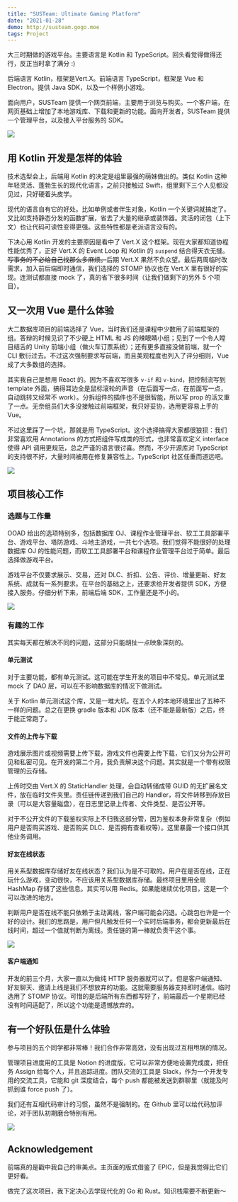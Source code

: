 ```yaml
---
title: "SUSTeam: Ultimate Gaming Platform"
date: "2021-01-28"
demo: http://susteam.gogo.moe
tags: Project
---
```


大三时期做的游戏平台。主要语言是 Kotlin 和 TypeScript。回头看觉得做得还行，反正当时拿了满分 :)

<!-- more -->

后端语言 Kotlin，框架是Vert.X。前端语言 TypeScript，框架是 Vue 和 Electron。提供 Java SDK，以及一个样例小游戏。

面向用户，SUSTeam 提供一个网页前端，主要用于浏览与购买。一个客户端，在网页基础上增加了本地游戏库、下载和更新的功能。面向开发者，SUSTeam 提供一个管理平台，以及接入平台服务的 SDK。

![](https://i.loli.net/2021/01/29/2hVdKm5GuszHvDB.png)

## 用 Kotlin 开发是怎样的体验

技术选型会上，后端用 Kotlin 的决定是组里最强的萌妹做出的。类似 Kotlin 这种年轻灵活、蓬勃生长的现代化语言，之前只接触过 Swift，组里剩下三个人见都没见过，只好硬着头皮学。

现代的语言自有它的好处。比如单例或者伴生对象，Kotlin 一个关键词就搞定了。又比如支持静态分发的函数扩展，省去了大量的继承或装饰器。灵活的闭包（上下文）也让代码可读性变得更强。这些特性都是老派语言没有的。

下决心用 Kotlin 开发的主要原因是看中了 Vert.X 这个框架。现在大家都知道协程性能优秀了，正好 Vert.X 的 Event Loop 和 Kotlin 的 `suspend` 结合得天衣无缝。~~写事务的不必给自己找那么多麻烦。~~后期 Vert.X 果然不负众望。最后两周临时改需求，加入前后端即时通信，我们选择的 STOMP 协议也在 Vert.X 里有很好的实现。连测试都直接 mock 了，真的省下很多时间（让我们做剩下的另外 5 个项目）。

## 又一次用 Vue 是什么体验

大二数据库项目的前端选择了 Vue，当时我们还是课程中少数用了前端框架的组。答辩的时候见识了不少硬上 HTML 和 JS 的辣眼睛小组；见到了一个令人瞠目结舌的 Unity 前端小组（做火车订票系统）；还有更多直接没做前端，就一个 CLI 敷衍过去。不过这次强制要求写前端，而且美观程度也列入了评分细则，Vue 成了大多数组的选择。

其实我自己是想用 React 的。因为不喜欢写很多 `v-if` 和 `v-bind`，把控制流写到 template 外面，搞得耳边全是鼠标滚轮的声音（在后面写一点，在前面写一点，自动跳转又经常不 work）。分拆组件的插件也不是很智能，所以写 prop 的活又重了一点。无奈组员们大多没接触过前端框架，我只好妥协，选用更容易上手的 Vue。

不过这里踩了一个坑，那就是用 TypeScript。这个选择搞得大家都很狼狈：我们非常喜欢用 Annotations 的方式把组件写成类的形式，也非常喜欢定义 interface 使得 API 调用更规范，总之严谨的语言很讨喜。然而，不少开源库对 TypeScript 的支持很不好，大量时间被用在修复兼容性上。TypeScript 社区任重而道远吧。

![](https://i.loli.net/2021/01/29/T8czuWo36DqKSHh.png)

## 项目核心工作

### 选题与工作量

OOAD 给出的选项特别多，包括数据库 OJ、课程作业管理平台、软工工具部署平台、游戏平台、塔防游戏、斗地主游戏，一共七个选项。我们觉得不能很好的处理数据库 OJ 的性能问题，而软工工具部署平台和课程作业管理平台过于简单。最后选择做游戏平台。

游戏平台不仅要求展示、交易，还对 DLC、折扣、公告、评价、增量更新、好友系统、成就有一系列要求。在平台的基础之上，还要求给开发者提供 SDK，方便接入服务。仔细分析下来，前端后端 SDK，工作量还是不小的。

![](https://i.loli.net/2021/01/29/IJDLXBZViu3U1T7.png)

### 有趣的工作

其实每天都在解决不同的问题，这部分只能胡扯一点映象深刻的。

#### 单元测试

对于主要功能，都有单元测试。这可能在学生开发的项目中不常见。单元测试里 mock 了 DAO 层，可以在不影响数据库的情况下做测试。

关于 Kotlin 单元测试这个库，又是一堆大坑。在五个人的本地环境里出了五种不一样的问题。总之在更换 gradle 版本和 JDK 版本（还不能是最新版）之后，终于能正常跑了。

#### 文件的上传与下载

游戏展示图片或视频需要上传下载，游戏文件也需要上传下载，它们又分为公开可见和私密可见。在开发的第二个月，我负责解决这个问题。其实就是一个带有权限管理的云存储。

上传时交由 Vert.X 的 StaticHandler 处理，会自动转储成带 GUID 的无扩展名文件，放在临时文件夹里。责任链传递到我们自己的 Handler，将文件转移到存放目录（可以是大容量磁盘），在日志里记录上传者、文件类型、是否公开等。

对于不公开文件的下载鉴权实际上不归我这部分管，因为鉴权本身非常复杂（例如用户是否购买游戏、是否购买 DLC、是否拥有查看权等）。这里暴露一个接口供其他业务调用。

#### 好友在线状态

用关系型数据库存储好友在线状态？我们认为是不可取的。用户在是否在线，正在玩什么游戏，变动很快，不应该用关系型数据库存储。最终项目里用全局 HashMap 存储了这些信息。其实可以用 Redis。如果能继续优化项目，这是一个可以改进的地方。

判断用户是否在线不能只依赖于主动离线，客户端可能会闪退。心跳包也许是一个好的设计。我们的思路是，用户但凡触发任何一个实时后端事务，都会更新最后在线时间，超过一个值就判断为离线。责任链的第一棒就负责干这个事。

![](https://i.loli.net/2021/01/29/nWEo1OCU9Vhy5Mp.png)

#### 客户端通知

开发的前三个月，大家一直以为做纯 HTTP 服务器就可以了。但是客户端通知、好友聊天、邀请上线是我们不想放弃的功能。这就需要服务器支持即时通信。临时选用了 STOMP 协议。可惜的是后端所有东西都写好了，前端最后一个星期已经没有时间适配了，所以这个功能是遗憾放弃的。

## 有一个好队伍是什么体验

参与项目的五个同学都非常棒！我们合作非常高效，没有出现过互相甩锅的情况。

管理项目进度用的工具是 Notion 的进度版，它可以非常方便地设置完成度，把任务 Assign 给每个人，并且追踪进度。团队交流的工具是 Slack，作为一个开发专用的交流工具，它能和 git 深度结合，每个 push 都能被发送到群聊里（就能及时抓到谁 force push 了）。

我们还有互相代码审计的习惯，虽然不是强制的。在 Github 里可以给代码加评论，对于团队初期磨合特别有用。

![](https://i.loli.net/2021/01/29/cRWe8A1DNvaqQm6.png)

## Acknowledgement

前端真的是戳中我自己的审美点。主页面的版式借鉴了 EPIC，但是我觉得比它们更好看。

做完了这次项目，我下定决心去学现代化的 Go 和 Rust。知识栈需要不断更新～

